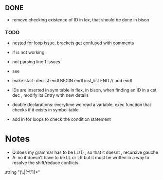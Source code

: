 
## DONE
- remove checking existence of ID in lex, that should be done in bison
### TODO
- nested for loop issue, brackets get confused with comments
- if is not working
- not parsing line 1 issues
- see


- make start: declist endl BEGIN endl inst_list END // add endl
- IDs are inserted in sym table in flex, in bison, when finding an ID in a cst dec , modify its Entry with new details
- double declarations: everytime we read a variable, exec function that checks if it exists in symbol table
- add in for loops to check the condition statement

# Notes
- Q:does my grammar has to be LL(1) , so that it doesnt , recursive gauche  
- A: no it doesn't have to be LL or LR but it must be written in a way to resolve the shift/reduce conflicts

string            \"(\\.|[^\\"])*\"
